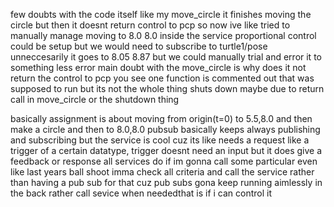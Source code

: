 few doubts with the code itself like my move_circle it finishes moving the circle but then it doesnt return control to pcp so now ive like tried to manually manage moving to 8.0 8.0 inside the service 
proportional control could be setup but we would need to subscribe to turtle1/pose unneccesarily it goes to 8.05 8.87 but we could manually trial and error it to something less error
main doubt with the move_circle is why does it not return the control to pcp you see one function is commented out that was supposed to run but its not the whole thing shuts down maybe due to return call in move_circle or the shutdown thing 

basically assignment is about moving from origin(t=0) to 5.5,8.0 and then make a circle and then to 8.0,8.0
pubsub basically keeps always publishing and subscribing but the service is cool cuz its like needs a request like a trigger of a certain datatype, trigger doesnt need an input but it does give a feedback or response all services do
if im gonna call some particular even like last years ball shoot imma check all criteria and call the service rather than having a pub sub for that cuz pub subs gona keep running aimlessly in the back rather call sevice when neededthat is if i can control it
